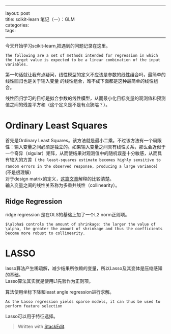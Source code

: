 <hr>

<p>layout: post <br>
  title: scikit-learn 笔记（一）：GLM <br>
  categories: <br>
  tags:</p>

<hr>

<p>今天开始学习scikit-learn,把遇到的问题记录在这里。</p>

<pre><code>The following are a set of methods intended for regression in which the target value is expected to be a linear combination of the input variables. 
</code></pre>

<p>第一句话就让我有点疑问，线性模型的定义不应该是参数<script type="math/tex" id="MathJax-Element-642">w</script>的线性组合吗，最简单的线性回归也是关于输入变量<script type="math/tex" id="MathJax-Element-643">x</script> 的线性组合，难不成下面都是这种最简单的线性组合。</p>

<p>线性回归学习的目标是拟合参数<script type="math/tex" id="MathJax-Element-644">w</script>的线性模型，从而最小化目标变量的观测值和预测值之间的残差平方和（这个定义是不是有点狭隘？）。</p>

<h1 id="ordinary-least-squares">Ordinary Least Squares</h1>

<p>首先是Ordinary Least Squares。该方法就是最小二乘。不过该方法有一个局限性：输入变量之间必须是独立的。如果输入变量之间具有线性关系，那么<script type="math/tex" id="MathJax-Element-476">design matrix X</script>会近似于一个奇异（sigular）矩阵，从而使结果对观测值中的随机误差十分敏感，从而具有较大的方差（ <code>the least-squares estimate becomes highly sensitive to random errors in the observed response, producing a large variance</code>）(不是很理解） <br>
对于design matrix的定义，<a href="http://stats.stackexchange.com/questions/66516/meaning-of-design-in-design-matrix">这篇文章</a>解释的比较清楚。 <br>
输入变量之间的线性关系称为多重共线性（collinearity）。</p>

<h2 id="ridge-regression">Ridge Regression</h2>

<p>ridge regression 是在OLS的基础上加了一个L2 norm正则项。</p>



<p><script type="math/tex; mode=display" id="MathJax-Element-526">
min_{w}||Xw-y||_{2}^{2}+\alpha||w||_{2}^{2}
</script></p>

<pre><code>$\alpha$ controls the amount of shrinkage: the larger the value of \alpha, the greater the amount of shrinkage and thus the coefficients become more robust to collinearity.
</code></pre>



<h1 id="lasso">LASSO</h1>

<p>lasso算法产生稀疏解，减少结果所依赖的变量，所以Lasso及其变体是压缩感知的基础。 <br>
Lasso算法其实就是使用L1先验作为正则项。</p>



<p><script type="math/tex; mode=display" id="MathJax-Element-554">
min_{w}\frac{1}{2n_{samples}}||Xw-y||_{2}^{2}+\alpha||w||_{1}
</script></p>

<p>算法使用坐标下降和least angle regression进行求解。</p>

<pre><code>As the Lasso regression yields sparse models, it can thus be used to perform feature selection
</code></pre>

<p>Lasso可以用于特征选择。</p>

<blockquote>
  <p>Written with <a href="https://stackedit.io/">StackEdit</a>.</p>
</blockquote>